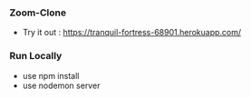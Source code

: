 ### Zoom-Clone

 - Try it out : https://tranquil-fortress-68901.herokuapp.com/

### Run Locally

- use npm install
- use nodemon server
